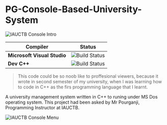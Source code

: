 # PG-Console-Based-University-System
![IAUCTB Console Intro](https://raw.githubusercontent.com/IranShahI/PG-University-System/master/IAUCTB-STU-Console-Demo.jpg)

| **Compiler** | **Status** |
|---|---|
| **Microsoft Visual Studio** |![Build Status](https://camo.githubusercontent.com/c929748835becba9bdb7f6bb3d74072d795734ef/68747470733a2f2f63692e73776966742e6f72672f6a6f622f6f73732d73776966742d7061636b6167652d6f73782f62616467652f69636f6e)|
| **Dev C++** |![Build Status](https://camo.githubusercontent.com/c929748835becba9bdb7f6bb3d74072d795734ef/68747470733a2f2f63692e73776966742e6f72672f6a6f622f6f73732d73776966742d7061636b6167652d6f73782f62616467652f69636f6e)|


> This code could be so noob like to proffesional viewers, because it wrote in second semester of my university, when I was learning how to code in C++ as the firs programming language that I learnt.
 

A university management system written in C++ to runing under MS Dos operating system.
This project had been asked by Mr Pourganji, Programming Instructor at IAUCTB.

![IAUCTB Console Menu](https://raw.githubusercontent.com/IranShahI/PG-University-System/master/IAUCTB-STU-Console-Demo-1.jpg)


